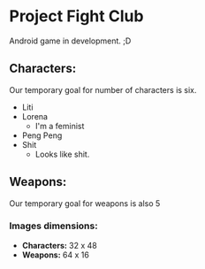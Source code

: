 # Project Fight Club
Android game in development. ;D  
## Characters:
Our temporary goal for number of characters is six.
  * Liti
  * Lorena 
    * I'm a feminist 
  * Peng Peng
  * Shit
    * Looks like shit.
  
## Weapons:
Our temporary goal for weapons is also 5 

### Images dimensions:
  * **Characters:** 32 x 48
  * **Weapons:** 64 x 16
    
